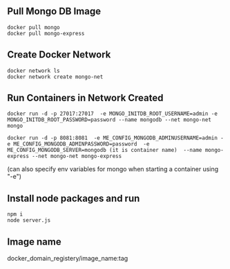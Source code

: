 ## Pull Mongo DB Image
    docker pull mongo
    docker pull mongo-express

## Create Docker Network
    docker network ls
    docker network create mongo-net

## Run Containers in Network Created
    docker run -d -p 27017:27017  -e MONGO_INITDB_ROOT_USERNAME=admin -e MONGO_INITDB_ROOT_PASSWORD=password --name mongodb --net mongo-net mongo

    docker run -d -p 8081:8081  -e ME_CONFIG_MONGODB_ADMINUSERNAME=admin -e ME_CONFIG_MONGODB_ADMINPASSWORD=password  -e ME_CONFIG_MONGODB_SERVER=mongodb (it is container name)  --name mongo-express --net mongo-net mongo-express
(can also specify env variables for mongo when starting a container using "-e")


## Install node packages and run
    npm i 
    node server.js


## Image name
docker_domain_registery/image_name:tag
